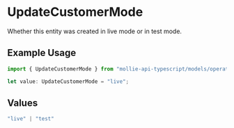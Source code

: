 # UpdateCustomerMode

Whether this entity was created in live mode or in test mode.

## Example Usage

```typescript
import { UpdateCustomerMode } from "mollie-api-typescript/models/operations";

let value: UpdateCustomerMode = "live";
```

## Values

```typescript
"live" | "test"
```